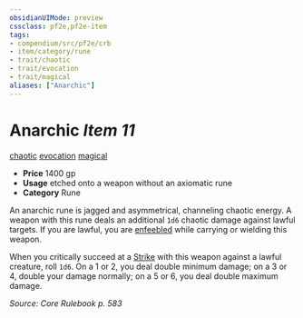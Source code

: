 ```yaml
---
obsidianUIMode: preview
cssclass: pf2e,pf2e-item
tags:
- compendium/src/pf2e/crb
- item/category/rune
- trait/chaotic
- trait/evocation
- trait/magical
aliases: ["Anarchic"]
---
```

# Anarchic *Item 11*  
[chaotic](/rules/traits/chaotic.md)  [evocation](/rules/traits/evocation.md)  [magical](/rules/traits/magical.md)  

- **Price** 1400 gp
- **Usage** etched onto a weapon without an axiomatic rune
- **Category** Rune

An anarchic rune is jagged and asymmetrical, channeling chaotic energy. A weapon with this rune deals an additional `1d6` chaotic damage against lawful targets. If you are lawful, you are [enfeebled](/rules/conditions.md#Enfeebled) while carrying or wielding this weapon.

When you critically succeed at a [Strike](/rules/actions/strike.md) with this weapon against a lawful creature, roll `1d6`. On a 1 or 2, you deal double minimum damage; on a 3 or 4, double your damage normally; on a 5 or 6, you deal double maximum damage.

*Source: Core Rulebook p. 583*